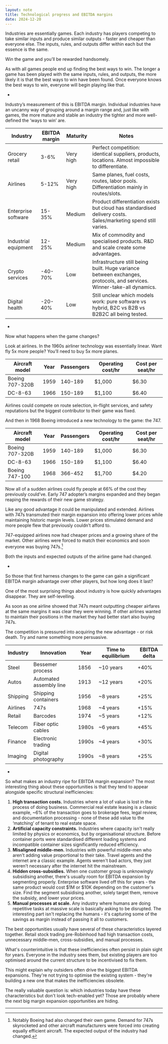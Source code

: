 ```yaml
---
layout: note
title: Technological progress and EBITDA margins
date: 2024-12-20
---
```

Industries are essentially games. Each industry has players competing to take similar inputs and produce similar outputs - faster and cheaper than everyone else. The inputs, rules, and outputs differ within each but the essence is the same.

Win the game and you’ll be rewarded handsomely.

As with all games people end up finding the best ways to win. The longer a game has been played with the same inputs, rules, and outputs, the more likely it is that the best ways to win have been found. Once everyone knows the best ways to win, everyone will begin playing like that.

-

Industry’s measurement of this is EBITDA margin. Individual industries have an uncanny way of grouping around a margin range and, just like with games, the more mature and stable an industry the tighter and more well-defined the ‘ways to win’ are.

| Industry | EBITDA margin | Maturity | Notes |
| --- | --- | --- | --- |
| Grocery retail | 3-6% | Very high | Perfect competition: identical suppliers, products, locations. Almost impossible to differentiate. |
| Airlines | 5-12% | Very high | Same planes, fuel costs, routes, labor pools. Differentiation mainly in routes/slots. |
| Enterprise software | 15-35% | Medium | Product differentiation exists but cloud has standardised delivery costs. Sales/marketing spend still varies. |
| Industrial equipment | 12-25% | Medium | Mix of commodity and specialised products. R&D and scale create some advantages. |
| Crypto services | -40-70% | Low | Infrastructure still being built. Huge variance between exchanges, protocols, and services. Winner-take-all dynamics. |
| Digital health | -20-40% | Low | Still unclear which models work: pure software vs hybrid, B2C vs B2B vs B2B2C all being tested. |

-

Now what happens when the game changes?

Look at airlines. In the 1960s airliner technology was essentially linear. Want fly 5x more people? You’ll need to buy 5x more planes.

| Aircraft model | Year | Passengers | Operating cost/hr | Cost per seat/hr |
| --- | --- | --- | --- | --- |
| Boeing 707-320B | 1959 | 140-189 | $1,000 | $6.30 |
| DC-8-63 | 1966 | 150-189 | $1,100 | $6.40 |

Airlines could compete on route selection, in-flight services, and safety reputations but the biggest contributor to their game was fixed.

And then in 1968 Boeing introduced a new technology to the game: the 747.

| Aircraft model | Year | Passengers | Operating cost/hr | Cost per seat/hr |
| --- | --- | --- | --- | --- |
| Boeing 707-320B | 1959 | 140-189 | $1,000 | $6.30 |
| DC-8-63 | 1966 | 150-189 | $1,100 | $6.40 |
| Boeing 747-100 | 1968 | 366-452 | $1,700 | $4.20 |

Now all of a sudden airlines could fly people at 66% of the cost they previously could’ve. Early 747 adopter’s margins expanded and they began reaping the rewards of their new game strategy.

Like any good advantage it could be manipulated and extended. Airlines with 747s transmuted their margin expansion into offering lower prices while maintaining historic margin levels. Lower prices stimulated demand and more people flew that previously couldn’t afford to.

747-equipped airlines now had cheaper prices and a growing share of the market. Other airlines were forced to match their economics and soon everyone was buying 747s.[^1]

Both the inputs and expected outputs of the airline game had changed.

-

So those that first harness changes to the game can gain a significant EBITDA margin advantage over other players, but how long does it last?

One of the most surprising things about industry is how quickly advantages disappear. They are self-levelling.

As soon as one airline showed that 747s meant outputting cheaper airfares at the same margins it was clear they were winning. If other airlines wanted to maintain their positions in the market they had better start also buying 747s.

The competition is pressured into acquiring the new advantage - or risk death. Try and name something more persuasive.

| Industry | Innovation | Year | Time to equilibrium | EBITDA delta |
| --- | --- | --- | --- | --- |
| Steel | Bessemer process | 1856 | ~10 years | +40% |
| Autos | Automated assembly line | 1913 | ~12 years | +20% |
| Shipping | Shipping containers | 1956 | ~8 years | +25% |
| Airlines | 747s | 1968 | ~4 years | +15% |
| Retail | Barcodes | 1974 | ~5 years | +12% |
| Telecom | Fiber optic cables | 1980s | ~6 years | +45% |
| Finance | Electronic trading | 1990s | ~4 years | +30% |
| Imaging | Digital photography | 1990s | ~8 years | +25% |

-

So what makes an industry ripe for EBITDA margin expansion? The most interesting thing about these opportunities is that they tend to appear alongside specific structural inefficiencies:

1. **High transaction costs.** Industries where a lot of value is lost in the process of doing business. Commercial real estate leasing is a classic example, ~6% of the transaction goes to brokerage fees, legal review, and documentation processing - none of these add value to the ‘matching’ of tenant to real estate space.
2. **Artificial capacity constraints.** Industries where capacity isn't really limited by physics or economics, but by organisational structure. Before container ports were standardised different loading systems and incompatible container sizes significantly reduced efficiency.
3. **Misaligned middle-men.** Industries with powerful middle-men who aren't adding value proportional to their take. Travel agents and the internet are a classic example. Agents weren't bad actors, they just weren’t necessary after the internet hit the mainstream.
4. **Hidden cross-subsidies.** When one customer group is unknowingly subsidising another, there's usually room for EBITDA expansion by segmenting properly. Enterprise software lived off this for years - the same product would cost $1M or $10K depending on the customer's size. Find the segment subsidising another, solely target them, remove the subsidy, and lower your prices.
5. **Manual processes at scale.** Any industry where humans are doing repetitive tasks at massive scale is basically asking to be disrupted. The interesting part isn't replacing the humans - it's capturing some of the savings as margin instead of passing it all to customers.

The best opportunities usually have several of these characteristics layered together. Retail stock trading pre-Robinhood had high transaction costs, unnecessary middle-men, cross-subsidies, and manual processes.

What's counterintuitive is that these inefficiencies often persist in plain sight for years. Everyone in the industry sees them, but existing players are too optimised around the current structure to be incentivised to fix them.

This might explain why outsiders often drive the biggest EBITDA expansions. They're not trying to optimise the existing system - they're building a new one that makes the inefficiencies obsolete.

The really valuable question is: which industries today have these characteristics but don't look tech-enabled yet? Those are probably where the next big margin expansion opportunities are hiding.

---

[^1]: Notably Boeing had also changed their own game. Demand for 747s skyrocketed and other aircraft manufacturers were forced into creating equally efficient aircraft. The expected output of the industry had changed.